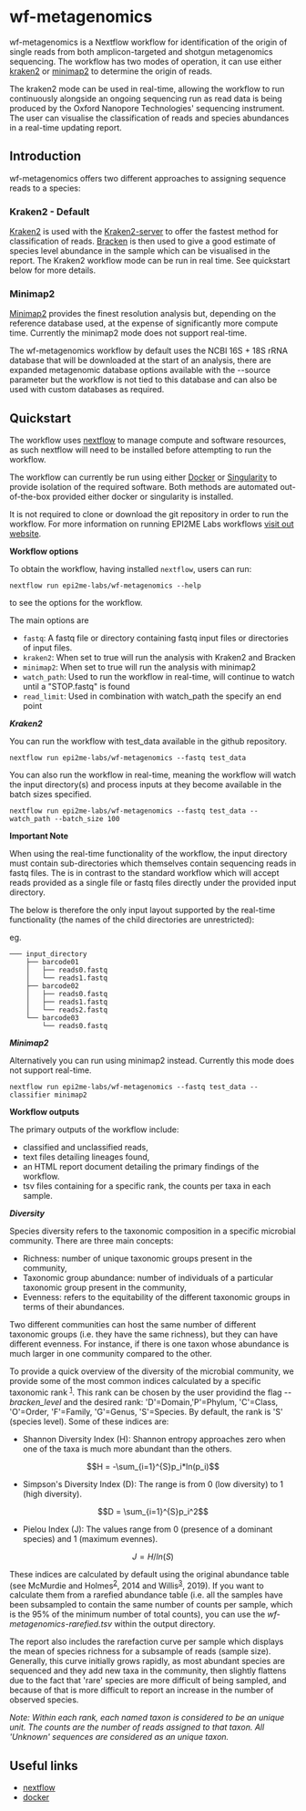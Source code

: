 # wf-metagenomics

wf-metagenomics is a Nextflow workflow for identification of the origin of single reads from both amplicon-targeted and shotgun metagenomics sequencing. The workflow has two modes of operation, it can use either [kraken2](https://ccb.jhu.edu/software/kraken2/) or [minimap2](https://github.com/lh3/minimap2) to determine the origin of reads.

The kraken2 mode can be used in real-time, allowing the workflow to run continuously alongside an ongoing sequencing run as read data is being produced by the Oxford Nanopore Technologies' sequencing instrument. The user can visualise the classification of reads and species abundances in a real-time updating report.





## Introduction

wf-metagenomics offers two different approaches to assigning sequence reads to a species:

### Kraken2 - Default

[Kraken2](https://github.com/DerrickWood/kraken2) is used with the [Kraken2-server](https://github.com/epi2me-labs/kraken2-server) to offer the fastest method for classification of reads. [Bracken](https://github.com/jenniferlu717/Bracken) is then used to give a good estimate of species level abundance in the sample which can be visualised in the report. The Kraken2 workflow mode can be run in real time. See quickstart below for more details.

### Minimap2 

[Minimap2](https://github.com/lh3/minimap2) provides the finest resolution analysis but, depending on the reference database used, at the expense of significantly more compute time. Currently the minimap2 mode does not support real-time.

The wf-metagenomics workflow by default uses the NCBI 16S + 18S rRNA database that will be downloaded at the start of an analysis, there are expanded metagenomic database options available with the --source parameter but the workflow is not tied to this database and can also be used with custom databases as required.





## Quickstart

The workflow uses [nextflow](https://www.nextflow.io/) to manage compute and 
software resources, as such nextflow will need to be installed before attempting
to run the workflow.

The workflow can currently be run using either
[Docker](https://www.docker.com/products/docker-desktop) or
[Singularity](https://sylabs.io/singularity/) to provide isolation of
the required software. Both methods are automated out-of-the-box provided
either docker or singularity is installed.

It is not required to clone or download the git repository in order to run the workflow.
For more information on running EPI2ME Labs workflows [visit out website](https://labs.epi2me.io/wfindex).

**Workflow options**

To obtain the workflow, having installed `nextflow`, users can run:

```
nextflow run epi2me-labs/wf-metagenomics --help
```

to see the options for the workflow.

The main options are 

* `fastq`: A fastq file or directory containing fastq input files or directories of input files. 
* `kraken2`: When set to true will run the analysis with Kraken2 and Bracken
* `minimap2`: When set to true will run the analysis with minimap2
* `watch_path`: Used to run the workflow in real-time, will continue to watch until a "STOP.fastq" is found
* `read_limit`: Used in combination with watch_path the specify an end point

***Kraken2***

You can run the workflow with test_data available in the github repository.

```nextflow run epi2me-labs/wf-metagenomics --fastq test_data```

You can also run the workflow in real-time, meaning the workflow will watch the input directory(s) and process inputs at they become available in the batch sizes specified.

```nextflow run epi2me-labs/wf-metagenomics --fastq test_data --watch_path --batch_size 100```

**Important Note**

When using the real-time functionality of the workflow, the input directory must contain sub-directories which themselves contain sequencing reads in fastq files. The is in contrast to the standard workflow which will accept reads provided as a single file or fastq files directly under the provided input directory.

The below is therefore the only input layout supported by the real-time functionality (the names of the child directories are unrestricted):

eg.

```
─── input_directory
    ├── barcode01
    │   ├── reads0.fastq
    │   └── reads1.fastq
    ├── barcode02
    │   ├── reads0.fastq
    │   ├── reads1.fastq
    │   └── reads2.fastq
    └── barcode03
        └── reads0.fastq
```

***Minimap2***

Alternatively you can run using minimap2 instead. Currently this mode does not support real-time.

```nextflow run epi2me-labs/wf-metagenomics --fastq test_data --classifier minimap2```

**Workflow outputs**

The primary outputs of the workflow include:

* classified and unclassified reads,
* text files detailing lineages found,
* an HTML report document detailing the primary findings of the workflow.
* tsv files containing for a specific rank, the counts per taxa in each sample.

***Diversity***

Species diversity refers to the taxonomic composition in a specific microbial community. There are three main concepts:

* Richness: number of unique taxonomic groups present in the community,
* Taxonomic group abundance: number of individuals of a particular taxonomic group present in the community,
* Evenness: refers to the equitability of the different taxonomic groups in terms of their abundances.

Two different communities can host the same number of different taxonomic groups (i.e. they have the same richness), but they can have different evenness. For instance, if there is one taxon whose abundance is much larger in one community compared to the other.

To provide a quick overview of the diversity of the microbial community, we provide some of the most common indices calculated by a specific taxonomic rank <sup>[1](https://www.ncbi.nlm.nih.gov/pmc/articles/PMC4224527/)</sup>. This rank can be chosen by the user providind the flag *--bracken_level* and the desired rank: 'D'=Domain,'P'=Phylum, 'C'=Class, 'O'=Order, 'F'=Family, 'G'=Genus, 'S'=Species. By default, the rank is 'S' (species level). Some of these indices are:

* Shannon Diversity Index (H): Shannon entropy approaches zero when one of the taxa is much more abundant than the others.    
```math
H = -\sum_{i=1}^{S}p_i*ln(p_i)
```

* Simpson's Diversity Index (D): The range is from 0 (low diversity) to 1 (high diversity).    

```math
D = \sum_{i=1}^{S}p_i^2
```

* Pielou Index (J): The values range from 0 (presence of a dominant species) and 1 (maximum evennes).    

```math
J = H/ln(S)
```


These indices are calculated by default using the original abundance table (see McMurdie and Holmes<sup>[2](https://pubmed.ncbi.nlm.nih.gov/24699258/)</sup>, 2014 and Willis<sup>[3](https://www.frontiersin.org/articles/10.3389/fmicb.2019.02407/full)</sup>, 2019). If you want to calculate them from a rarefied abundance table (i.e. all the samples have been subsampled to contain the same number of counts per sample, which is the 95% of the minimum number of total counts), you can use the *wf-metagenomics-rarefied.tsv* within the output directory.

The report also includes the rarefaction curve per sample which displays the mean of species richness for a subsample of reads (sample size). Generally, this curve initially grows rapidly, as most abundant species are sequenced and they add new taxa in the community, then slightly flattens due to the fact that 'rare' species are more difficult of being sampled, and because of that is more difficult to report an increase in the number of observed species.

*Note: Within each rank, each named taxon is considered to be an unique unit. The counts are the number of reads assigned to that taxon. All 'Unknown' sequences are considered as an unique taxon.*






## Useful links

* [nextflow](https://www.nextflow.io/)
* [docker](https://www.docker.com/products/docker-desktop)